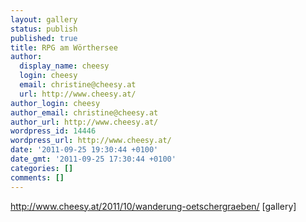 ```yaml
---
layout: gallery
status: publish
published: true
title: RPG am Wörthersee
author:
  display_name: cheesy
  login: cheesy
  email: christine@cheesy.at
  url: http://www.cheesy.at/
author_login: cheesy
author_email: christine@cheesy.at
author_url: http://www.cheesy.at/
wordpress_id: 14446
wordpress_url: http://www.cheesy.at/
date: '2011-09-25 19:30:44 +0100'
date_gmt: '2011-09-25 17:30:44 +0100'
categories: []
comments: []
---
```

http://www.cheesy.at/2011/10/wanderung-oetschergraeben/
[gallery]
